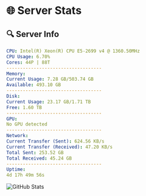 # 🌐 Server Stats
## 🔍 Server Info
```yaml
CPU: Intel(R) Xeon(R) CPU E5-2699 v4 @ 1360.50MHz
CPU Usage: 6.70%
Cores: 44P | 88T
-----------------------------------
Memory:
Current Usage: 7.28 GB/503.74 GB
Available: 493.10 GB
-----------------------------------
Disk:
Current Usage: 23.17 GB/1.71 TB
Free: 1.60 TB
-----------------------------------
GPU:
No GPU detected
-----------------------------------
Network:
Current Transfer (Sent): 624.56 KB/s
Current Transfer (Received): 47.20 KB/s
Total Sent: 253.52 GB
Total Received: 45.24 GB
-----------------------------------
Uptime:
4d 17h 49m 56s
```
![GitHub Stats](https://img.shields.io/badge/Updated-2025-04-24_10:58:44-blue)
